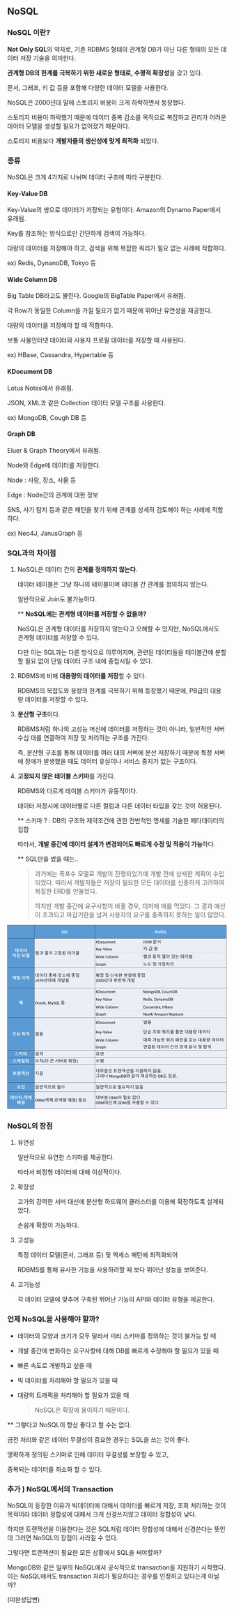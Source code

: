 ## NoSQL

### NoSQL 이란?

**Not Only SQL**의 약자로, 기존 RDBMS 형태의 관계형 DB가 아닌 다른 형태의 모든 데이터 저장 기술을 의미한다. 

**관계형 DB의 한계를 극복하기 위한 새로운 형태로, 수평적 확장성**을 갖고 있다.

문서, 그래프, 키 값 등을 포함해 다양한 데이터 모델을 사용한다. 

NoSQL은 2000년대 말에 스토리지 비용이 크게 하락하면서 등장했다.

스토리지 비용이 하락했기 때문에 데이터 중복 감소를 목적으로 복잡하고 관리가 어려운 데이터 모델을 생성할 필요가 없어졌기 때문이다.

스토리지 비용보다 **개발자들의 생산성에 맞게 최적화** 되었다.

### 종류

NoSQL은 크게 4가지로 나뉘며 데이터 구조에 따라 구분한다. 

#### Key-Value DB

Key-Value의 쌍으로 데이터가 저장되는 유형이다. Amazon의 Dynamo Paper에서 유래됨.

Key를 참조하는 방식으로만 간단하게 검색이 가능하다. 

대량의 데이터를 저장해야 하고, 검색을 위해 복잡한 쿼리가 필요 없는 사례에 적합하다. 

ex) Redis, DynanoDB, Tokyo 등

#### Wide Column DB

Big Table DB라고도 불린다. Google의 BigTable Paper에서 유래됨.

각 Row가 동일한 Column을 가질 필요가 없기 때문에 뛰어난 유연성을 제공한다. 

대량의 데이터를 저장해야 할 때 적합하다.

보통 사물인터넷 데이터와 사용자 프로필 데이터를 저장할 때 사용된다. 

ex) HBase, Cassandra, Hypertable 등

#### KDocument DB

Lotus Notes에서 유래됨.

JSON, XML과 같은 Collection 데이터 모델 구조를 사용한다. 

ex) MongoDB, Cough DB 등

#### Graph DB

Eluer & Graph Theory에서 유래됨.

Node와 Edge에 데이터를 저장한다.

Node : 사람, 장소, 사물 등

Edge : Node간의 관계에 대한 정보 

SNS, 사기 탐지 등과 같은 패턴을 찾기 위해 관계를 상세히 검토해야 하는 사례에 적합하다. 

ex) Neo4J,  JanusGraph 등 

### SQL과의 차이점

1. NoSQL은 데이터 간의 **관계를 정의하지 않는다**. 

   데이터 테이블은 그냥 하나의 테이블이며 테이블 간 관계를 정의하지 않는다.

   일반적으로 Join도 불가능하다. 

   ** **NoSQL에는 관계형 데이터를 저장할 수 없을까?**

   NoSQL은 관계형 데이터를 저장하지 않는다고 오해할 수 있지만, NoSQL에서도 관계형 데이터를 저장할 수 있다. 

   다만 이는 SQL과는 다른 방식으로 이루어지며, 관련된 데이터들을 테이블간에 분할 할 필요 없이 단일 데이터 구조 내에 중첩시킬 수 있다. 

2. RDBMS에 비해 **대용량의 데이터를 저장**할 수 있다. 

   RDBMS의 복잡도와 용량의 한계를 극복하기 위해 등장했기 때문에, PB급의 대용량 데이터를 저장할 수 있다.

3. **분산형 구조**이다.

   RDBMS처럼 하나의 고성능 머신에 데이터를 저장하는 것이 아니라, 일반적인 서버 수십 대를 연결하여 저장 및 처리하는 구조를 가진다.

   즉, 분산형 구조를 통해 데이터를 여러 대의 서버에 분산 저장하기 때문에 특정 서버에 장애가 발생했을 때도 데이터 유실이나 서비스 중지가 없는 구조이다. 

4. **고정되지 않은 테이블 스키마**를 가진다.

   RDBMS와 다르게 테이블 스키마가 유동적이다. 

   데이터 저장시에 데이터별로 다른 컬럼과 다른 데이터 타입을 갖는 것이 허용된다. 

   ** 스키마 ? : DB의 구조와 제약조건에 관한 전반적인 명세를 기술한 메타데이터의 집합

   따라서, **개발 중간에 데이터 설계가 변경되어도 빠르게 수정 및 적용이 가능**하다. 

   ** SQL만을 썼을 때는..

   >과거에는 폭포수 모델로 개발이 진행되었기에 개발 전에 상세한 계획이 수립되었다. 따라서 개발자들은 저장이 필요한 모든 데이터를 신중하게 고려하여 복잡한 ERD를 만들었다. 
   >
   >하지만 개발 중간에 요구사항이 바뀔 경우, 대처에 애를 먹었다. 그 결과 예산이 초과되고 마감기한을 넘겨 사용자의 요구를 충족하지 못하는 일이 많았다.


![image-20211011184711850](../images/NoSQL_1.png)

### NoSQL의 장점

1. 유연성

   일반적으로 유연한 스키마를 제공한다.

   따라서 비정형 데이터에 대해 이상적이다.

2. 확장성

   고가의 강력한 서버 대신에 분산형 하드웨어 클러스터를 이용해 확장하도록 설계되었다.

   손쉽게 확장이 가능하다. 

3. 고성능

   특정 데이터 모델(문서, 그래프 등) 및 액세스 패턴에 최적화되어 

   RDBMS를 통해 유사한 기능을 사용하려할 때 보다 뛰어난 성능을 보여준다. 

4. 고기능성

   각 데이터 모델에 맞추어 구축된 뛰어난 기능의 API와 데이터 유형을 제공한다.

### 언제 NoSQL을 사용해야 할까?

- 데이터의 모양과 크기가 모두 달라서 미리 스키마를 정의하는 것이 불가능 할 때

- 개발 중간에 변화하는 요구사항에 대해 DB를 빠르게 수정해야 할 필요가 있을 때

- 빠른 속도로 개발하고 싶을 때

- 빅 데이터를 처리해야 할 필요가 있을 때

- 대량의 트래픽을 처리해야 할 필요가 있을 때

  >  NoSQL은 확장에 용이하기 때문이다. 



** 그렇다고 NoSQL이 항상 좋다고 할 수는 없다.

금전 처리와 같은 데이터 무결성이 중요한 경우는 SQL을 쓰는 것이 좋다.

명확하게 정의된 스키마로 인해 데이터 무결성를 보장할 수 있고,

중복되는 데이터를 최소화 할 수 있다.



### 추가 ) NoSQL에서의 Transaction 

NoSQL이 등장한 이유가 빅데이터에 대해서 데이터를 빠르게 저장, 조회 처리하는 것이 목적이라 데이터 정합성에 대해서 크게 신경쓰지않고 데이터 정합성이 낮다. 

하지만 트랜잭션을 이용한다는 것은 SQL처럼 데이터 정합성에 대해서 신경쓴다는 뜻인데 그러면 NoSQL의 장점이 사라질 수 있다.

그렇다면 트랜잭션이 필요한 모든 상황에서 SQL을 써야할까?

MongoDB와 같은 일부의 NoSQL에서 공식적으로 transaction을 지원하기 시작했다. 이는 NoSQL에서도 transaction 처리가 필요하다는 경우를 인정하고 있다는게 아닐까?

(미완성답변)
